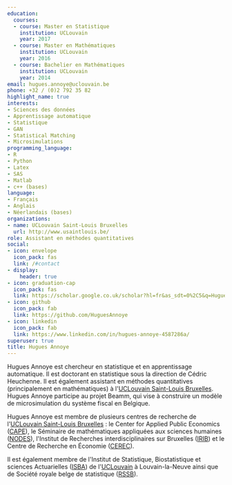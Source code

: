 ```yaml
---
education:
  courses:
  - course: Master en Statistique
    institution: UCLouvain
    year: 2017
  - course: Master en Mathématiques
    institution: UCLouvain
    year: 2016
  - course: Bachelier en Mathématiques
    institution: UCLouvain
    year: 2014
email: hugues.annoye@uclouvain.be
phone: +32 / (0)2 792 35 82
highlight_name: true
interests:
- Sciences des données
- Apprentissage automatique
- Statistique
- GAN
- Statistical Matching
- Microsimulations
programming_language:
- R
- Python
- Latex
- SAS
- Matlab 
- c++ (bases)
language:
- Français
- Anglais 
- Néerlandais (bases)
organizations:
- name: UCLouvain Saint-Louis Bruxelles
  url: http://www.usaintlouis.be/
role: Assistant en méthodes quantitatives 
social:
- icon: envelope
  icon_pack: fas
  link: /#contact
- display:
    header: true
- icon: graduation-cap
  icon_pack: fas
  link: https://scholar.google.co.uk/scholar?hl=fr&as_sdt=0%2C5&q=Hugues+Annoye&oq=Hugu
- icon: github
  icon_pack: fab
  link: https://github.com/HuguesAnnoye
- icon: linkedin
  icon_pack: fab
  link: https://www.linkedin.com/in/hugues-annoye-4587286a/
superuser: true
title: Hugues Annoye
---
```


Hugues Annoye est chercheur en statistique et en apprentissage automatique. Il est doctorant en statistique sous la direction de Cédric Heuchenne. Il est également assistant en méthodes quantitatives (principalement en mathématiques) à l'<a href="https://www.usaintlouis.be">UCLouvain Saint-Louis Bruxelles</a>. 
Hugues Annoye participe au projet Beamm, qui vise à construire un modèle de microsimulation du système fiscal en Belgique. 
 

Hugues Annoye est membre de plusieurs centres de recherche de l'<a href="https://www.usaintlouis.be">UCLouvain Saint-Louis Bruxelles</a> : le Center for Applied Public Economics (<a href="https://cape-saintlouis.be/">CAPE</a>), le Séminaire de mathématiques appliquées aux sciences humaines (<a href="https://www3.usaintlouis.be/4DACTION/rechw_detail_unite/11/F">NODES</a>), l'Institut de Recherches interdisciplinaires sur Bruxelles (<a href="https://irib.be">IRIB</a>) et le Centre de Recherche en Économie (<a href="https://cerec.be">CEREC</a>). 

Il est également membre de l'Institut de Statistique, Biostatistique et sciences Actuarielles (<a href="https://uclouvain.be/en/research-institutes/lidam/isba">ISBA</a>) de l'<a href="https://uclouvain.be/fr/index.html">UCLouvain</a> à Louvain-la-Neuve ainsi que de Société royale belge de statistique (<a href="https://rssb.be/">RSSB</a>).

